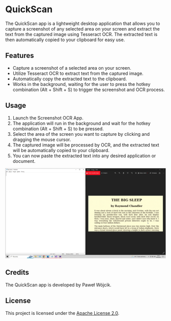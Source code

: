 # QuickScan

The QuickScan app is a lightweight desktop application that allows you to capture a screenshot of any selected area on your screen and extract the text from the captured image using Tesseract OCR. The extracted text is then automatically copied to your clipboard for easy use.

## Features

- Capture a screenshot of a selected area on your screen.
- Utilize Tesseract OCR to extract text from the captured image.
- Automatically copy the extracted text to the clipboard.
- Works in the background, waiting for the user to press the hotkey combination (Alt + Shift + S) to trigger the screenshot and OCR process.

## Usage

1. Launch the Screenshot OCR App.
2. The application will run in the background and wait for the hotkey combination (Alt + Shift + S) to be pressed.
3. Select the area of the screen you want to capture by clicking and dragging the mouse cursor.
4. The captured image will be processed by OCR, and the extracted text will be automatically copied to your clipboard.
5. You can now paste the extracted text into any desired application or document.

![Opis alternatywny](example.gif)


## Credits

The QuickScan app is developed by Paweł Wójcik.

## License

This project is licensed under the [Apache License 2.0](LICENSE).
